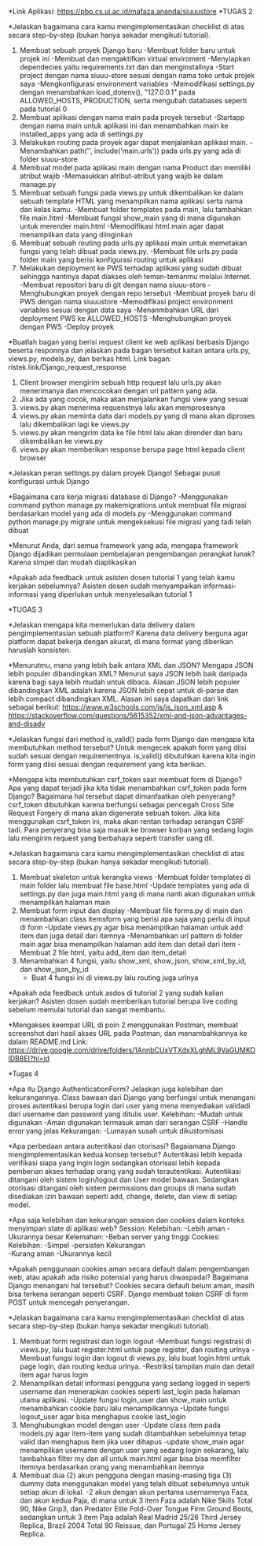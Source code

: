 *Link Aplikasi: https://pbp.cs.ui.ac.id/mafaza.ananda/siuuustore
*TUGAS 2

*Jelaskan bagaimana cara kamu mengimplementasikan checklist di atas secara step-by-step (bukan hanya sekadar mengikuti tutorial).
1. Membuat sebuah proyek Django baru
   -Membuat folder baru untuk projek ini
   -Membuat dan mengaktifkan virtual enviroment
   -Menyiapkan dependecies yaitu requirements.txt dan dan menginstallnya
   -Start project dengan nama siuuu-store sesuai dengan nama toko untuk projek saya
   -Mengkonfigurasi environment variables 
   -Memodifikasi settings.py dengan menambahkan load_dotenv(), "127.0.0.1" pada ALLOWED_HOSTS, PRODUCTION, serta mengubah databases seperti pada tutorial 0 
2. Membuat aplikasi dengan nama main pada proyek tersebut
   -Startapp dengan nama main untuk aplikasi ini dan menambahkan main ke installed_apps yang ada di settings.py
3.  Melakukan routing pada proyek agar dapat menjalankan aplikasi main.
    -Menambahkan path('', include('main.urls')) pada urls.py yang ada di folder siuuu-store
4. Membuat model pada aplikasi main dengan nama Product dan memiliki atribut wajib
    -Memasukkan atribut-atribut yang wajib ke dalam manage.py
5. Membuat sebuah fungsi pada views.py untuk dikembalikan ke dalam sebuah template HTML yang menampilkan nama aplikasi serta nama dan kelas kamu.
    -Membuat folder templates pada main, lalu tambahkan file main.html
    -Membuat fungsi show_main yang di mana digunakan untuk merender main.html
    -Memodifikasi html.main agar dapat menampilkan data yang diinginkan
6. Membuat sebuah routing pada urls.py aplikasi main untuk memetakan fungsi yang telah dibuat pada views.py.
    -Membuat file urls.py pada folder main yang berisi konfigurasi routing untuk aplikasi
7. Melakukan deployment ke PWS terhadap aplikasi yang sudah dibuat sehingga nantinya dapat diakses oleh teman-temanmu melalui Internet.
    -Membuat repositori baru di git dengan nama siuuu-store
    -Menghubungkan proyek dengan repo tersebut
    -Membuat proyek baru di PWS dengan nama siuuustore
    -Memodifikasi project environment variables sesuai dengan data saya
    -Menanmbahkan URL dari deployment PWS ke ALLOWED_HOSTS
    -Menghubungkan proyek dengan PWS
    -Deploy proyek 

*Buatlah bagan yang berisi request client ke web aplikasi berbasis Django beserta responnya dan jelaskan pada bagan tersebut kaitan antara urls.py, views.py, models.py, dan berkas html.
Link bagan: ristek.link/Django_request_response
1. Client browser mengirim sebuah http request lalu urls.py akan menerimanya dan mencocokan dengan url pattern yang ada.
2. Jika ada yang cocok, maka akan menjalankan fungsi view yang sesuai
3. views.py akan menerima requenstnya lalu akan memprosesnya
4. views.py akan meminta data dari models.py yang di mana akan diproses lalu dikembalikan lagi ke views.py 
5. views.py akan mengirim data ke file html lalu akan dirender dan baru dikembalikan ke views.py
6. views.py akan memberikan response berupa page html kepada client browser

*Jelaskan peran settings.py dalam proyek Django!
Sebagai pusat konfigurasi untuk Django

*Bagaimana cara kerja migrasi database di Django?
-Menggunakan command python manage.py makemigrations untuk membuat file migrasi berdasarkan model yang ada di models.py
-Menggunakan command python manage.py migrate untuk mengeksekusi file migrasi yang tadi telah dibuat

*Menurut Anda, dari semua framework yang ada, mengapa framework Django dijadikan permulaan pembelajaran pengembangan perangkat lunak?
Karena simpel dan mudah diaplikasikan

*Apakah ada feedback untuk asisten dosen tutorial 1 yang telah kamu kerjakan sebelumnya?
Asisten dosen sudah menyampaikan informasi-informasi yang diperlukan untuk menyelesaikan tutorial 1

*TUGAS 3

*Jelaskan mengapa kita memerlukan data delivery dalam pengimplementasian sebuah platform?
Karena data delivery berguna agar platform dapat bekerja dengan akurat, di mana format yang diberikan haruslah konsisten.

*Menurutmu, mana yang lebih baik antara XML dan JSON? Mengapa JSON lebih populer dibandingkan XML?
Menurut saya JSON lebih baik daripada karena bagi saya lebih mudah untuk dibaca. Alasan JSON lebih populer dibandingkan XML adalah karena JSON lebih cepat untuk di-parse dan lebih compact dibandingkan XML. Alasan ini saya dapatkan dari link sebagai berikut: https://www.w3schools.com/js/js_json_xml.asp & https://stackoverflow.com/questions/5615352/xml-and-json-advantages-and-disadv

*Jelaskan fungsi dari method is_valid() pada form Django dan mengapa kita membutuhkan method tersebut?
Untuk mengecek apakah form yang diisi sudah sesuai dengan requirementnya. is_valid() dibutuhkan karena kita ingin form yang diisi sesuai dengan requirement yang kita berikan.

*Mengapa kita membutuhkan csrf_token saat membuat form di Django? Apa yang dapat terjadi jika kita tidak menambahkan csrf_token pada form Django? Bagaimana hal tersebut dapat dimanfaatkan oleh penyerang?
csrf_token dibutuhkan karena berfungsi sebagai pencegah Cross Site Request Forgery di mana akan digenerate sebuah token. Jika kita menggunakan csrf_token ini, maka akan rentan terhadap serangan CSRF tadi. Para penyerang bisa saja masuk ke browser korban yang sedang login lalu mengirim request yang berbahaya seperti transfer uang dll.

*Jelaskan bagaimana cara kamu mengimplementasikan checklist di atas secara step-by-step (bukan hanya sekadar mengikuti tutorial).
1. Membuat skeleton untuk kerangka views
    -Membuat folder templates di main folder lalu membuat file base.html
    -Update templates yang ada di settings.py dan juga main.html yang di mana nanti akan digunakan untuk menampilkan halaman main
2. Membuat form input dan display
    -Membuat file forms.py di main dan menambahkan class itemsform yang berisi apa saja yang perlu di input di form
    -Update views.py agar bisa menampilkan halaman untuk add item dan juga detail dari itemnya
    -Menambahkan url pattern di folder main agar bisa menampilkan halaman add item dan detail dari item
    -Membuat 2 file html, yaitu add_item dan item_detail
3. Menambahkan 4 fungsi, yaitu show_xml, show_json, show_xml_by_id, dan show_json_by_id
    - Buat 4 fungsi ini di views.py lalu routing juga urlnya
       
*Apakah ada feedback untuk asdos di tutorial 2 yang sudah kalian kerjakan?
Asisten dosen sudah memberikan tutorial berupa live coding sebelum memulai tutorial dan sangat membantu.

*Mengakses keempat URL di poin 2 menggunakan Postman, membuat screenshot dari hasil akses URL pada Postman, dan menambahkannya ke dalam README.md
Link: https://drive.google.com/drive/folders/1AnnbCUxVTXdxXLghML9VaGUMKOIDB8EI?hl=id

*Tugas 4

*Apa itu Django AuthenticationForm? Jelaskan juga kelebihan dan kekurangannya.
Class bawaan dari Django yang berfungsi untuk menangani proses autentikasi berupa login dari user yang mena menyediakan validadi dari username dan password yang ditulis user.
Kelebihan:
    -Mudah untuk digunakan
    -Aman digunakan termasuk aman dari serangan CSRF
    -Handle error yang jelas
Kekurangan:
    -Lumayan susah untuk dikustomisasi

*Apa perbedaan antara autentikasi dan otorisasi? Bagaiamana Django mengimplementasikan kedua konsep tersebut? 
Autentikasi lebih kepada verifikasi siapa yang ingin login sedangkan otorisasi lebih kepada pemberian akses terhadap orang yang sudah terautentikasi.
Autentikasi ditangani oleh sistem login/logout dan User model bawaan. Sedangkan otorisasi ditangani oleh sistem permissions dan groups di mana sudah disediakan izin bawaan seperti add, change, delete, dan view di setiap model.

*Apa saja kelebihan dan kekurangan session dan cookies dalam konteks menyimpan state di aplikasi web?
Session:
    Kelebihan:
        -Lebih aman
        -Ukurannya besar
    Kelemahan:
        -Beban server yang tinggi
Cookies:
    Kelebihan:
        -Simpel
        -persisten
    Kekurangan   
        -Kurang aman
        -Ukurannya kecil                                                          

*Apakah penggunaan cookies aman secara default dalam pengembangan web, atau apakah ada risiko potensial yang harus diwaspadai? Bagaimana Django menangani hal tersebut?
Cookies secara default belum aman, masih bisa terkena serangan seperti CSRF. Django membuat token CSRF di form POST untuk mencegah penyerangan.

*Jelaskan bagaimana cara kamu mengimplementasikan checklist di atas secara step-by-step (bukan hanya sekadar mengikuti tutorial).
1. Membuat form registrasi dan login logout
    -Membuat fungsi registrasi di views.py, lalu buat register.html untuk page register, dan routing urlnya
    -Membuat fungsi login dan logout di views.py, lalu buat login.html untuk page login, dan routing kedua urlnya.
    -Restriksi tampilan main dan detail item agar harus login 
2. Menampilkan detail informasi pengguna yang sedang logged in seperti username dan menerapkan cookies seperti last_login pada halaman utama aplikasi.
    -Update fungsi login_user dan show_main untuk menambahkan cookie baru lalu menampilkannya
    -Update fungsi logout_user agar bisa menghapus cookie last_login
3. Menghubungkan model dengan user
    -Update class item pada models.py agar item-item yang sudah ditambahkan sebelumnya tetap valid dan menghapus item jika user dihapus
    -update show_main agar menampilkan username dengan user yang sedang login sekarang, lalu tambahkan filter my dan all untuk main.html agar bisa bisa memfilter itemnya berdasarkan orang yang menambahkan itemnya
4. Membuat dua (2) akun pengguna dengan masing-masing tiga (3) dummy data menggunakan model yang telah dibuat sebelumnya untuk setiap akun di lokal.
    -2 akun dengan akun pertama usernamenya Faza, dan akun kedua Paja, di mana untuk 3 item Faza adalah Nike Skills Total 90, Nike Grip3, dan Predator Elite Fold-Over Tongue Firm Ground Boots, sedangkan untuk 3 item Paja adalah Real Madrid 25/26 Third Jersey Replica, Brazil 2004 Total 90 Reissue, dan Portugal 25 Home Jersey Replica.